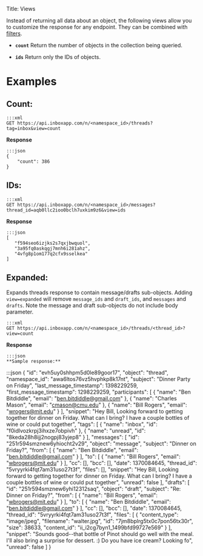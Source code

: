 Title: Views

Instead of returning all data about an object, the following views allow you to customize the response for any endpoint. They can be combined with [filters](#filters).

* **`count`** Return the number of objects in the collection being queried.

* **`ids`** Return only the IDs of objects.

# Examples

## Count:

```
:::xml
GET https://api.inboxapp.com/n/<namespace_id>/threads?tag=inbox&view=count
```

**Response**

```
:::json
{
    "count": 386
}
```

## IDs:

```
:::xml
GET https://api.inboxapp.com/n/<namespace_id>/messages?thread_id=aqb0llc2ioo0bclh7uxkim9z6&view=ids
```

**Response**

```
:::json
[
   "f594seo6izjks2s7qxjbwquol",
   "3a95fq0askqgj7mnh6i281ahz",
   "4vfg8p1om177q2cfx9sselkea"
]
```


## Expanded:

Expands threads response to contain message/drafts sub-objects. Adding `view=expanded` will remove `message_ids` and `draft_ids`, and `messages` and `drafts`. Note the message and draft sub-objects do not include body parameter.

```
:::xml
GET https://api.inboxapp.com/n/<namespace_id>/threads/<thread_id>?view=count
```

**Response**

```
:::json
**Sample response:**

```
:::json
{
    "id": "evh5uy0shhpm5d0le89goor17",
    "object": "thread",
    "namespace_id": "awa6ltos76vz5hvphkp8k17nt",
    "subject": "Dinner Party on Friday",
    "last_message_timestamp": 1398229259,
    "first_message_timestamp": 1298229259,
    "participants": [
        {
            "name": "Ben Bitdiddle",
            "email": "ben.bitdiddle@gmail.com"
        },
        {
            "name": "Charles Mason",
            "email": "cmason@cmu.edu"
        },
        {
            "name": "Bill Rogers",
            "email": "wrogers@mit.edu"
        }
    ],
    "snippet": "Hey Bill, Looking forward to getting together for dinner on Friday. What can I bring? I have a couple bottles of wine or could put together",
    "tags": [
        {
            "name": "inbox",
            "id": "f0idlvozkrpj3ihxze7obpivh"
        },
        {
            "name": "unread",
            "id": "8keda28h8ijj2nogpj83yjep8"
        }
    ],
    "messages": [
        "id": "251r594smznew6yhiocht2v29",
        "object": "message",
        "subject": "Dinner on Friday?",
        "from": [
            {
                "name": "Ben Bitdiddle",
                "email": "ben.bitdiddle@gmail.com"
            }
        ],
        "to": [
            {
                "name": "Bill Rogers",
                "email": "wbrogers@mit.edu"
            }
        ],
        "cc": [],
        "bcc": [],
        "date": 1370084645,
        "thread_id": "5vryyrki4fqt7am31uso27t3f",
        "files": [],
        "snippet": "Hey Bill, Looking forward to getting together for dinner on Friday. What can I bring? I have a couple bottles of wine or could put together",
        "unread": false
    ],
    "drafts": [
        "id": "251r594smznew6yhi12312saq",
        "object": "draft",
        "subject": "Re: Dinner on Friday?",
        "from": [
            {
                "name": "Bill Rogers",
                "email": "wbrogers@mit.edu"
            }
        ],
        "to": [
            {
                "name": "Ben Bitdiddle",
                "email": "ben.bitdiddle@gmail.com"
            }
        ],
        "cc": [],
        "bcc": [],
        "date": 1370084645,
        "thread_id": "5vryyrki4fqt7am31uso27t3f",
        "files": [
            {
                "content_type": "image/jpeg",
                "filename": "walter.jpg",
                "id": "7jm8bplrg5tx0c7pon56tx30r",
                "size": 38633,
                "content_id": "ii_i2cg7byn1_1499bfd99727e569"
            }
        ],
        "snippet": "Sounds good--that bottle of Pinot should go well with the meal. I'll also bring a surprise for dessert. :) Do you have ice cream? Looking fo",
        "unread": false
    ]
}
```

```
